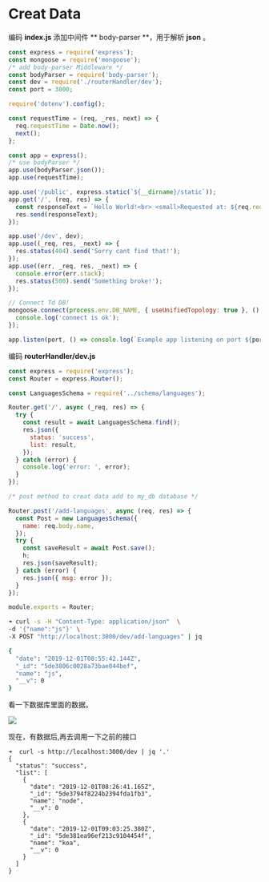 # Creat Data

编码 **index.js** 添加中间件 ** body-parser **，用于解析 **json** 。

```javascript
const express = require('express');
const mongoose = require('mongoose');
/* add body-parser Middleware */
const bodyParser = require('body-parser');
const dev = require('./routerHandler/dev');
const port = 3000;

require('dotenv').config();

const requestTime = (req, _res, next) => {
  req.requestTime = Date.now();
  next();
};

const app = express();
/* use bodyParser */
app.use(bodyParser.json());
app.use(requestTime);

app.use('/public', express.static(`${__dirname}/static`));
app.get('/', (req, res) => {
  const responseText = `Hello World!<br> <small>Requested at: ${req.requestTime}</small>`;
  res.send(responseText);
});

app.use('/dev', dev);
app.use((_req, res, _next) => {
  res.status(404).send('Sorry cant find that!');
});
app.use((err, _req, res, _next) => {
  console.error(err.stack);
  res.status(500).send('Something broke!');
});

// Connect Td DB!
mongoose.connect(process.env.DB_NAME, { useUnifiedTopology: true }, () => {
  console.log('connect is ok');
});

app.listen(port, () => console.log(`Example app listening on port ${port}!`));
```

编码 **routerHandler/dev.js**

```javascript
const express = require('express');
const Router = express.Router();

const LanguagesSchema = require('../schema/languages');

Router.get('/', async (_req, res) => {
  try {
    const result = await LanguagesSchema.find();
    res.json({
      status: 'success',
      list: result,
    });
  } catch (error) {
    console.log('error: ', error);
  }
});

/* post method to creat data add to my_db database */

Router.post('/add-languages', async (req, res) => {
  const Post = new LanguagesSchema({
    name: req.body.name,
  });
  try {
    const saveResult = await Post.save();
    h;
    res.json(saveResult);
  } catch (error) {
    res.json({ msg: error });
  }
});

module.exports = Router;
```

```bash
➜ curl -s -H "Content-Type: application/json"  \
-d '{"name":"js"}' \
-X POST "http://localhost:3000/dev/add-languages" | jq

{
  "date": "2019-12-01T08:55:42.144Z",
  "_id": "5de3806c0028a73bae044bef",
  "name": "js",
  "__v": 0
}
```

看一下数据库里面的数据。

<img src='https://loremxuetengfei.oss-cn-beijing.aliyuncs.com/Snipaste_2019-12-01_17-15-35-1575191857.jpg'/>
<!-- <img src='https://loremxuetengfei.oss-cn-beijing.aliyuncs.com/Snipaste_2019-12-01_17-13-20-1575191857.jpg'/> -->

现在，有数据后,再去调用一下之前的接口

```
➜  curl -s http://localhost:3000/dev | jq '.'
{
  "status": "success",
  "list": [
    {
      "date": "2019-12-01T08:26:41.165Z",
      "_id": "5de3794f8224b2394fda1fb3",
      "name": "node",
      "__v": 0
    },
    {
      "date": "2019-12-01T09:03:25.380Z",
      "_id": "5de381ea96ef213c9104454f",
      "name": "koa",
      "__v": 0
    }
  ]
}

```
